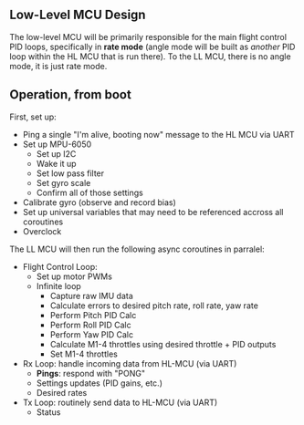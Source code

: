 ## Low-Level MCU Design
The low-level MCU will be primarily responsible for the main flight control PID loops, specifically in **rate mode** (angle mode will be built as *another* PID loop within the HL MCU that is run there). To the LL MCU, there is no angle mode, it is just rate mode.

## Operation, from boot
First, set up:
- Ping a single "I'm alive, booting now" message to the HL MCU via UART
- Set up MPU-6050
    - Set up I2C
    - Wake it up
    - Set low pass filter
    - Set gyro scale
    - Confirm all of those settings
- Calibrate gyro (observe and record bias)
- Set up universal variables that may need to be referenced accross all coroutines
- Overclock

The LL MCU will then run the following async coroutines in parralel:
- Flight Control Loop:
    - Set up motor PWMs
    - Infinite loop
        - Capture raw IMU data
        - Calculate errors to desired pitch rate, roll rate, yaw rate
        - Perform Pitch PID Calc
        - Perform Roll PID Calc
        - Perform Yaw PID Calc
        - Calculate M1-4 throttles using desired throttle + PID outputs
        - Set M1-4 throttles
- Rx Loop: handle incoming data from HL-MCU (via UART)
    - **Pings**: respond with "PONG"
    - Settings updates (PID gains, etc.)
    - Desired rates
- Tx Loop: routinely send data to HL-MCU (via UART)
    - Status
